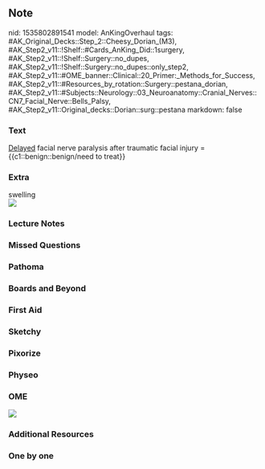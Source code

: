 ## Note
nid: 1535802891541
model: AnKingOverhaul
tags: #AK_Original_Decks::Step_2::Cheesy_Dorian_(M3), #AK_Step2_v11::!Shelf::#Cards_AnKing_Did::1surgery, #AK_Step2_v11::!Shelf::Surgery::no_dupes, #AK_Step2_v11::!Shelf::Surgery::no_dupes::only_step2, #AK_Step2_v11::#OME_banner::Clinical::20_Primer:_Methods_for_Success, #AK_Step2_v11::#Resources_by_rotation::Surgery::pestana_dorian, #AK_Step2_v11::#Subjects::Neurology::03_Neuroanatomy::Cranial_Nerves::CN7_Facial_Nerve::Bells_Palsy, #AK_Step2_v11::Original_decks::Dorian::surg::pestana
markdown: false

### Text
<u>Delayed</u> facial nerve paralysis after traumatic facial injury
= {{c1::benign::benign/need to treat}}

### Extra
<div>
  swelling
</div><img src="paste-3789552724475905.jpg">

### Lecture Notes


### Missed Questions


### Pathoma


### Boards and Beyond


### First Aid


### Sketchy


### Pixorize


### Physeo


### OME
<div class="ome-widget">
  <a href="https://onlinemeded.org/spa/surgery?ref=anki"><img src=
  "_OME_AnkiFlashcards_Topic_4.png"></a>
</div>

### Additional Resources


### One by one

